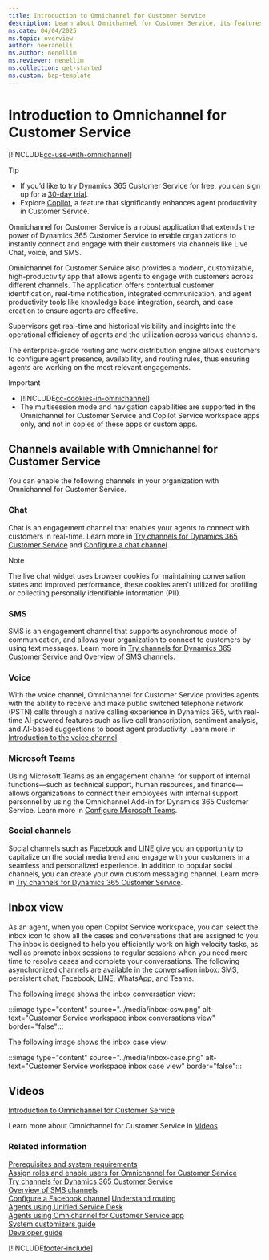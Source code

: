 ```yaml
---
title: Introduction to Omnichannel for Customer Service
description: Learn about Omnichannel for Customer Service, its features, and how they can be configured in your organization.
ms.date: 04/04/2025
ms.topic: overview
author: neeranelli
ms.author: nenellim
ms.reviewer: nenellim
ms.collection: get-started
ms.custom: bap-template
---
```

# Introduction to Omnichannel for Customer Service

[!INCLUDE[cc-use-with-omnichannel](../../includes/cc-use-with-omnichannel.md)]

> [!TIP]
> - If you’d like to try Dynamics 365 Customer Service for free, you can sign up for a [30-day trial](https://dynamics.microsoft.com/customer-service/customer-service/free-trial/).
> - Explore [Copilot](../use/use-copilot-features.md), a feature that significantly enhances agent productivity in Customer Service.

Omnichannel for Customer Service is a robust application that extends the power of Dynamics 365 Customer Service to enable organizations to instantly connect and engage with their customers via channels like Live Chat, voice, and SMS.

Omnichannel for Customer Service also provides a modern, customizable, high-productivity app that allows agents to engage with customers across different channels. The application offers contextual customer identification, real-time notification, integrated communication, and agent productivity tools like knowledge base integration, search, and case creation to ensure agents are effective.

Supervisors get real-time and historical visibility and insights into the operational efficiency of agents and the utilization across various channels.

The enterprise-grade routing and work distribution engine allows customers to configure agent presence, availability, and routing rules, thus ensuring agents are working on the most relevant engagements.

> [!IMPORTANT]
>
> - [!INCLUDE[cc-cookies-in-omnichannel](../../includes/cc-cookies-in-omnichannel.md)]
> - The multisession mode and navigation capabilities are supported in the Omnichannel for Customer Service and Copilot Service workspace apps only, and not in copies of these apps or custom apps.

## Channels available with Omnichannel for Customer Service

You can enable the following channels in your organization with Omnichannel for Customer Service.

### Chat

Chat is an engagement channel that enables your agents to connect with customers in real-time. Learn more in [Try channels for Dynamics 365 Customer Service](try-channels.md) and [Configure a chat channel](../administer/set-up-chat-widget.md).

> [!NOTE]
>
>  The live chat widget uses browser cookies for maintaining conversation states and improved performance, these cookies aren't utilized for profiling or collecting personally identifiable information (PII). 

### SMS

SMS is an engagement channel that supports asynchronous mode of communication, and allows your organization to connect to customers by using text messages. Learn more in [Try channels for Dynamics 365 Customer Service](try-channels.md) and [Overview of SMS channels](../use/sms-channel-overview.md).

### Voice

With the voice channel, Omnichannel for Customer Service provides agents with the ability to receive and make public switched telephone network (PSTN) calls through a native calling experience in Dynamics 365, with real-time AI-powered features such as live call transcription, sentiment analysis, and AI-based suggestions to boost agent productivity. Learn more in [Introduction to the voice channel](../administer/voice-channel.md).

### Microsoft Teams

Using Microsoft Teams as an engagement channel for support of internal functions&mdash;such as technical support, human resources, and finance&mdash;allows organizations to connect their employees with internal support personnel by using the Omnichannel Add-in for Dynamics 365 Customer Service. Learn more in [Configure Microsoft Teams](../administer/configure-microsoft-teams.md).

### Social channels

Social channels such as Facebook and LINE give you an opportunity to capitalize on the social media trend and engage with your customers in a seamless and personalized experience. In addition to popular social channels, you can create your own custom messaging channel. Learn more in [Try channels for Dynamics 365 Customer Service](try-channels.md).

## Inbox view

As an agent, when you open Copilot Service workspace, you can select the inbox icon to show all the cases and conversations that are assigned to you. The inbox is designed to help you efficiently work on high velocity tasks, as well as promote inbox sessions to regular sessions when you need more time to resolve cases and complete your conversations. The following asynchronized channels are available in the conversation inbox: SMS, persistent chat, Facebook, LINE, WhatsApp, and Teams.

The following image shows the inbox conversation view:

:::image type="content" source="../media/inbox-csw.png" alt-text="Customer Service workspace inbox conversations view" border="false":::

The following image shows the inbox case view:

:::image type="content" source="../media/inbox-case.png" alt-text="Customer Service workspace inbox case view" border="false":::

## Videos

[Introduction to Omnichannel for Customer Service](https://go.microsoft.com/fwlink/p/?linkid=2097511)

Learn more about Omnichannel for Customer Service in [Videos](../use/videos.md).

### Related information

[Prerequisites and system requirements](system-requirements-omnichannel.md)  
[Assign roles and enable users for Omnichannel for Customer Service](add-users-assign-roles.md)  
[Try channels for Dynamics 365 Customer Service](try-channels.md)  
[Overview of SMS channels](../use/sms-channel-overview.md)  
[Configure a Facebook channel](../administer/configure-facebook-channel.md) 
[Understand routing](../administer/overview-unified-routing.md)    
[Agents using Unified Service Desk](../../unified-service-desk/oc-usd/omnichannel-agent.md)  
[Agents using Omnichannel for Customer Service app](../use/omnichannel-customer-service-app-agent.md)  
[System customizers guide](../administer/omnichannel-customizer.md)  
[Developer guide](../develop/omnichannel-developer.md)


[!INCLUDE[footer-include](../../includes/footer-banner.md)]
